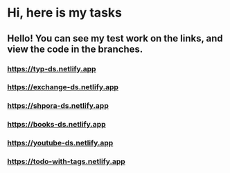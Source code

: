 # Hi, here is my tasks 

## Hello! You can see my test work on the links, and view the code in the branches.

### https://typ-ds.netlify.app
### https://exchange-ds.netlify.app
### https://shpora-ds.netlify.app
### https://books-ds.netlify.app
### https://youtube-ds.netlify.app
### https://todo-with-tags.netlify.app



